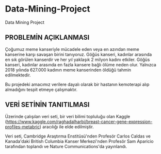 # Data-Mining-Project
Data Mining Project

## PROBLEMİN AÇIKLANMASI

Çoğumuz meme kanseriyle mücadele eden veya en azından meme kanserine karşı savaşan birini tanıyoruz. Göğüs kanseri, kadınlar arasında en sık görülen kanserdir ve her yıl yaklaşık 2 milyon kadını etkiler. Göğüs kanseri, kadınlar arasında en fazla kansere bağlı ölüme neden olur. Yalnızca 2018 yılında 627.000 kadının meme kanserinden öldüğü tahmin edilmektedir.

Bu projedeki amacımız verilere dayalı olarak bir hastanın kemoterapi alıp almadığını tespit etmeye çalışmaktır.


## VERİ SETİNİN TANITILMASI 

Üzerinde çalışılan veri seti, bir veri bilimi topluluğu olan Kaggle (https://www.kaggle.com/raghadalharbi/breast-cancer-gene-expression-profiles-metabric)  aracılığı ile elde edilmiştir.

Veri seti, Cambridge Araştırma Enstitüsü'nden Profesör Carlos Caldas ve Kanada'daki British Columbia Kanser Merkezi'nden Profesör Sam Aparicio tarafından toplandı ve Nature Communications'da yayınlandı.
